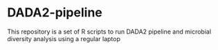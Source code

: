 # DADA2-pipeline
This repository is a set of R scripts to run DADA2 pipeline and microbial diversity analysis using a regular laptop
